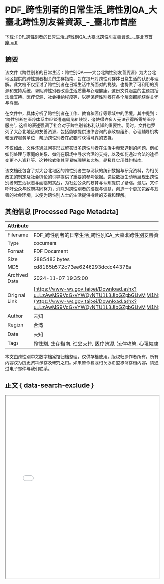 # PDF_跨性別者的日常生活_跨性別QA_大臺北跨性別友善資源_-_臺北市首座

<!-- tcd_download_link -->
下载: [PDF_跨性別者的日常生活_跨性別QA_大臺北跨性別友善資源_-_臺北市首座.pdf](PDF_跨性別者的日常生活_跨性別QA_大臺北跨性別友善資源_-_臺北市首座.pdf)
<!-- tcd_download_link_end -->

## 摘要

<!-- tcd_abstract -->
该文件《跨性别者的日常生活：跨性别QA——大台北跨性别友善资源》为大台北地区提供的跨性别者相关的生存指南，旨在提升对跨性别群体日常生活的认识与理解。此文档不仅探讨了跨性别者在日常生活中所面对的挑战，也提供了可利用的资源和支持系统，帮助跨性别者改善生活质量与心理健康。这份文件涵盖的主题包括法律支持、医疗资源、社会接纳程度等，以确保跨性别者在各个层面都能获得关怀与尊重。

在文件中，具体分析了跨性别者在工作、教育和医疗等领域中的困境。其中提到： ‘跨性别者在医疗体系中经常遭遇偏见和歧视，这使得许多人无法获得所需的医疗服务’，这样的表述强调了社会对于跨性别者权利认知的重要性。同时，文件也罗列了大台北地区的友善资源，包括能够提供法律咨询的非政府组织、心理辅导机构和医疗服务单位，帮助跨性别者在必要时获得可靠的支持。

不仅如此，文件还通过问答形式解答很多跨性别者在生活中频繁遇到的问题，例如如何处理与家庭的关系、如何在职场中寻求合理的支持，以及如何通过合法的途径变更个人资料等。这种格式使其容易被理解和实施，是极具实用性的指南。

该文档还包含了对大台北地区的跨性别者生存现状的统计数据与研究资料，为相关政策的制定及社会舆论的引导提供了重要的参考依据。这些数据生动地展现出跨性别者的生活状态与面临的挑战，为社会公众的教育与认知提供了基础。最后，文件呼吁公众与政府共同努力，消除对跨性别者的歧视与偏见，创造一个更加包容与友善的社会环境，以便为跨性别人士的生活提供持续的支持和理解。

<!-- tcd_abstract_end -->

## 其他信息 [Processed Page Metadata]

| Attribute       | Value                                  |
|-----------------|----------------------------------------|
| Filename        | PDF_跨性別者的日常生活_跨性別QA_大臺北跨性別友善資源_-_臺北市首座.pdf                             |
| Type            | document                                 |
| Format          | PDF Document                               |
| Size            | 2885483 bytes                           |
| MD5             | cd8185b572c73ee6246293dcdc44378a                                  |
| Archived Date   | 2024-11-07 19:35:00                             |
| Original Link   | [https://www-ws.gov.taipei/Download.ashx?u=LzAwMS9VcGxvYWQvNTU1L3JlbGZpbGUvMjM1NzUvMTIyNTU3L2QxNTEwYWY1LWJiMTAtNDlhNC04MGY1LTM1MTU4NGM3OTU5Ny5wZGY%3D&n=6Leo5oCn5Yil55qE5pel5bi455Sf5rS7LTExMOW5tDEx5pyI6KO95L2cLnBkZg%3D%3D&icon=..pdf](https://www-ws.gov.taipei/Download.ashx?u=LzAwMS9VcGxvYWQvNTU1L3JlbGZpbGUvMjM1NzUvMTIyNTU3L2QxNTEwYWY1LWJiMTAtNDlhNC04MGY1LTM1MTU4NGM3OTU5Ny5wZGY%3D&n=6Leo5oCn5Yil55qE5pel5bi455Sf5rS7LTExMOW5tDEx5pyI6KO95L2cLnBkZg%3D%3D&icon=..pdf)                         |
| Author          | 未知                               |
| Region          | 台湾                               |
| Date            | 未知                                 |
| Tags            | 跨性别, 生存指南, 社会支持, 医疗资源, 法律政策, 心理健康, 大台北, 跨性别友善资源                                 |

本文由跨性别中文数字档案馆归档整理，仅供存档使用。版权归原作者所有，所有内容仅为历史资料保存及研究之用。如果原作者或相关方希望移除存档内容，请通过电子邮件与我们联系。

## 正文 { data-search-exclude }

<!-- tcd_main_text -->
<iframe src="../PDF_跨性別者的日常生活_跨性別QA_大臺北跨性別友善資源_-_臺北市首座.pdf" width="100%" height="600px">
    <p>无法显示PDF，请下载查看。</p>
</iframe>
<!-- tcd_main_text_end -->

